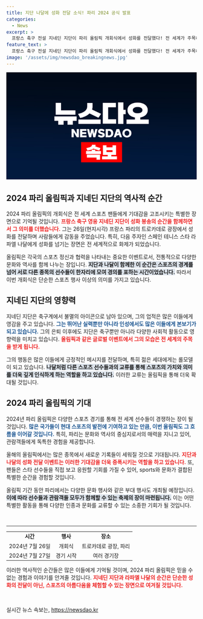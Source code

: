 ```yaml
---
title: 지단 나달에 성화 전달 소식! 파리 2024 공식 발표
categories:
  - News
excerpt: >
  프랑스 축구 전설 지네딘 지단이 파리 올림픽 개회식에서 성화를 전달했다! 전 세계가 주목하는 이 순간, 스포츠 아이콘 나달에게 이어진 특별한 의식의 뒷이야기를 알아보세요!
feature_text: >
  프랑스 축구 전설 지네딘 지단이 파리 올림픽 개회식에서 성화를 전달했다! 전 세계가 주목하는 이 순간, 스포츠 아이콘 나달에게 이어진 특별한 의식의 뒷이야기를 알아보세요!
image: '/assets/img/newsdao_breakingnews.jpg'
---
```


<p><img src="/assets/img/newsdao_breakingnews.jpg" alt="ranknews 속보" /></p>

<h2 data-ke-size="size26">2024 파리 올림픽과 지네딘 지단의 역사적 순간</h2>

<p data-ke-size="size16">2024 파리 올림픽의 개회식은 전 세계 스포츠 팬들에게 기대감을 고조시키는 특별한 장면으로 기억될 것입니다. <b><span style="color: #ee2323;">프랑스 축구 영웅 지네딘 지단이 성화 봉송의 순간을 함께하면서 그 의미를 더했습니다.</span></b> 그는 26일(현지시각) 프랑스 파리의 트로카데로 광장에서 성화를 전달하며 사람들에게 감동을 주었습니다. 특히, 다음 주자인 스페인 테니스 스타 라파엘 나달에게 성화를 넘기는 장면은 전 세계적으로 화제가 되었습니다.</p>

<p data-ke-size="size16">올림픽은 각국의 스포츠 정신과 협력을 나타내는 중요한 이벤트로서, 전통적으로 다양한 문화와 역사를 함께 나누는 장입니다. <b><span style="background-color: #21538527;">지단과 나달이 함께한 이 순간은 스포츠의 경계를 넘어 서로 다른 종목의 선수들이 한자리에 모여 경의를 표하는 시간이었습니다.</span></b> 따라서 이번 개회식은 단순한 스포츠 행사 이상의 의미를 가지고 있습니다.</p>

<h2 data-ke-size="size26">지네딘 지단의 영향력</h2>

<p data-ke-size="size16">지네딘 지단은 축구계에서 불멸의 아이콘으로 남아 있으며, 그의 업적은 많은 이들에게 영감을 주고 있습니다. <b><span style="color: #1a5490;">그는 뛰어난 실력뿐만 아니라 인성에서도 많은 이들에게 본보기가 되고 있습니다.</span></b> 그의 은퇴 이후에도 지단은 축구뿐만 아니라 다양한 사회적 활동으로 영향력을 미치고 있습니다. <b><span style="color: #ee2323;">올림픽과 같은 글로벌 이벤트에서 그의 모습은 전 세계의 주목을 받게 됩니다.</span></b></p>

<p data-ke-size="size16">그의 행동은 많은 이들에게 긍정적인 메시지를 전달하며, 특히 젊은 세대에게는 롤모델이 되고 있습니다. <b><span style="background-color: #21538527;">나달처럼 다른 스포츠 선수들과의 교류를 통해 스포츠의 가치와 의미를 더욱 깊게 인식하게 하는 역할을 하고 있습니다.</span></b> 이러한 교류는 올림픽을 통해 더욱 확대될 것입니다.</p>

<h2 data-ke-size="size26">2024 파리 올림픽의 기대</h2>

<p data-ke-size="size16">2024년 파리 올림픽은 다양한 스포츠 경기를 통해 전 세계 선수들이 경쟁하는 장이 될 것입니다. <b><span style="color: #1a5490;">많은 국가들이 현대 스포츠의 발전에 기여하고 있는 만큼, 이번 올림픽도 그 흐름을 이어갈 것입니다.</span></b> 특히, 파리는 문화와 역사의 중심지로서의 매력을 지니고 있어, 관람객들에게 독특한 경험을 제공합니다.</p>

<p data-ke-size="size16">올해의 올림픽에서는 많은 종목에서 새로운 기록들이 세워질 것으로 기대됩니다. <b><span style="color: #ee2323;">지단과 나달의 성화 전달 이벤트는 이러한 기대감을 더욱 증폭시키는 역할을 하고 있습니다.</span></b> 또, 팬들은 스타 선수들을 직접 보고 응원할 기회를 가질 수 있어, sports와 문화가 결합된 특별한 순간을 경험할 것입니다.</p>

<p data-ke-size="size16">올림픽 기간 동안 파리에서는 다양한 문화 행사와 같은 부대 행사도 개최될 예정입니다. <b><span style="background-color: #21538527;">이에 따라 선수들과 관람객들 모두가 함께할 수 있는 축제의 장이 마련됩니다.</span></b> 이는 어떤 특별한 활동을 통해 다양한 인종과 문화를 교류할 수 있는 소중한 기회가 될 것입니다.</p>

<p data-ke-size="size16">&nbsp;</p>

<hr>

<table style="width:100%">
<tr>
<td style="text-align: center; height: 17px;"><b>시간</b></td>
<td style="text-align: center; height: 17px;"><b>행사</b></td>
<td style="text-align: center; height: 17px;"><b>장소</b></td>
</tr>
<tr>
<td style="text-align: center; height: 17px;">2024년 7월 26일</td>
<td style="text-align: center; height: 17px;">개회식</td>
<td style="text-align: center; height: 17px;">트로카데로 광장, 파리</td>
</tr>
<tr>
<td style="text-align: center; height: 17px;">2024년 7월 27일</td>
<td style="text-align: center; height: 17px;">경기 시작</td>
<td style="text-align: center; height: 17px;">여러 경기장</td>
</tr>
</table>

<p data-ke-size="size16">이러한 역사적인 순간들은 많은 이들에게 기억될 것이며, 2024 파리 올림픽은 믿을 수 없는 경험과 이야기를 안겨줄 것입니다. <b><span style="color: #ee2323;">지네딘 지단과 라파엘 나달의 순간은 단순한 성화의 전달이 아닌, 스포츠의 아름다움을 체험할 수 있는 장면으로 여겨질 것입니다.</span></b> </p>

<p data-ke-size="size16">&nbsp;</p>
실시간 뉴스 속보는, <a href="https://newsdao.kr" rel="dofollow">https://newsdao.kr</a>


